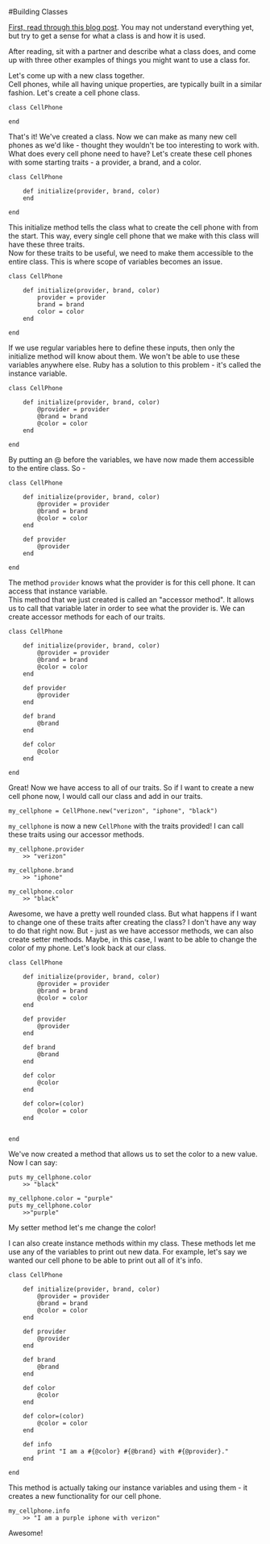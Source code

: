 #Building Classes

[First, read through this blog post](https://blog.upperlinecode.com/object-oriented-classes-like-baking-cookies-6dc1df534ac3#.h6vmh04q8). You may not understand everything yet, but try to get a sense for what a class is and how it is used.		

After reading, sit with a partner and describe what a class does, and come up with three other examples of things you might want to use a class for.

Let's come up with a new class together.		
Cell phones, while all having unique properties, are typically built in a similar fashion. Let's create a cell phone class.

	class CellPhone
	
	end

That's it! We've created a class. Now we can make as many new cell phones as we'd like - thought they wouldn't be too interesting to work with. What does every cell phone need to have? Let's create these cell phones with some starting traits - a provider, a brand, and a color.

	class CellPhone
	
		def initialize(provider, brand, color)
		end
		
	end
	
This initialize method tells the class what to create the cell phone with from the start. This way, every single cell phone that we make with this class will have these three traits.		
Now for these traits to be useful, we need to make them accessible to the entire class. This is where scope of variables becomes an issue.

	class CellPhone
		
		def initialize(provider, brand, color)
			provider = provider
			brand = brand
			color = color
		end 
		
	end
	
If we use regular variables here to define these inputs, then only the initialize method will know about them. We won't be able to use these variables anywhere else. Ruby has a solution to this problem - it's called the instance variable. 

	class CellPhone
		
		def initialize(provider, brand, color)
			@provider = provider
			@brand = brand
			@color = color
		end 
		
	end

By putting an @ before the variables, we have now made them accessible to the entire class. So - 

	class CellPhone
		
		def initialize(provider, brand, color)
			@provider = provider
			@brand = brand
			@color = color
		end 
		
		def provider
			@provider
		end
		
	end
	
The method `provider` knows what the provider is for this cell phone. It can access that instance variable.		
This method that we just created is called an "accessor method". It allows us to call that variable later in order to see what the provider is. We can create accessor methods for each of our traits.

	class CellPhone
		
		def initialize(provider, brand, color)
			@provider = provider
			@brand = brand
			@color = color
		end 
		
		def provider
			@provider
		end
		
		def brand
			@brand
		end
		
		def color
			@color
		end
		
	end	
	
Great! Now we have access to all of our traits. So if I want to create a new cell phone now, I would call our class and add in our traits.

	my_cellphone = CellPhone.new("verizon", "iphone", "black")

`my_cellphone` is now a new `CellPhone` with the traits provided! I can call these traits using our accessor methods.

	my_cellphone.provider
		>> "verizon"
	
	my_cellphone.brand
		>> "iphone"
	
	my_cellphone.color
		>> "black"

Awesome, we have a pretty well rounded class. But what happens if I want to change one of these traits after creating the class? I don't have any way to do that right now. But - just as we have accessor methods, we can also create setter methods. Maybe, in this case, I want to be able to change the color of my phone. Let's look back at our class.

	class CellPhone
		
		def initialize(provider, brand, color)
			@provider = provider
			@brand = brand
			@color = color
		end 
		
		def provider
			@provider
		end
		
		def brand
			@brand
		end
		
		def color
			@color
		end
		
		def color=(color)
			@color = color
		end
			
		
	end	

We've now created a method that allows us to set the color to a new value. Now I can say:

	puts my_cellphone.color
		>> "black"
	
	my_cellphone.color = "purple"
	puts my_cellphone.color 
		>>"purple"

My setter method let's me change the color!

I can also create instance methods within my class. These methods let me use any of the variables to print out new data. For example, let's say we wanted our cell phone to be able to print out all of it's info.

	class CellPhone
		
		def initialize(provider, brand, color)
			@provider = provider
			@brand = brand
			@color = color
		end 
		
		def provider
			@provider
		end
		
		def brand
			@brand
		end
		
		def color
			@color
		end
		
		def color=(color)
			@color = color
		end
			
		def info
			print "I am a #{@color} #{@brand} with #{@provider}."
		end
		
	end	
	
This method is actually taking our instance variables and using them - it creates a new functionality for our cell phone.

	my_cellphone.info
		>> "I am a purple iphone with verizon"

Awesome!

	
